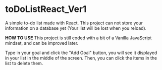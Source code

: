# toDoListReact_Ver1
A simple to-do list made with React. This project can not store your information on a database yet (Your list will be lost when you reload).

**HOW TO USE**
This project is still coded with a bit of a Vanilla JavaScript mindset, and can be improved later.

Type in your goal and click the "Add Goal" button, you will see it displayed in your list in the middle of the screen. Then, you can click the items in the list to delete them.

